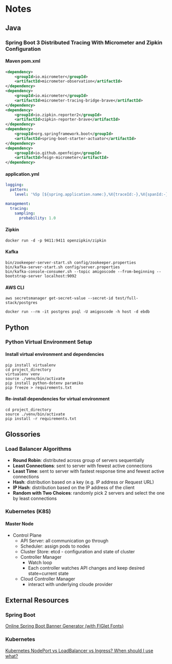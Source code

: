 # Notes

## Java 

### Spring Boot 3 Distributed Tracing With Micrometer and Zipkin Configuration 

#### Maven pom.xml

```xml
<dependency>
    <groupId>io.micrometer</groupId>
    <artifactId>micrometer-observation</artifactId>
</dependency>
<dependency>
    <groupId>io.micrometer</groupId>
    <artifactId>micrometer-tracing-bridge-brave</artifactId>
</dependency>
<dependency>
    <groupId>io.zipkin.reporter2</groupId>
    <artifactId>zipkin-reporter-brave</artifactId>
</dependency>
<dependency>
    <groupId>org.springframework.boot</groupId>
    <artifactId>spring-boot-starter-actuator</artifactId>
</dependency>
<dependency>
    <groupId>io.github.openfeign</groupId>
    <artifactId>feign-micrometer</artifactId>
</dependency>
```

#### application.yml

```yaml
logging:
  pattern:
    level: '%5p [${spring.application.name:},%X{traceId:-},%X{spanId:-}]'

management:
  tracing:
    sampling:
      probability: 1.0
```

#### Zipkin

```console
docker run -d -p 9411:9411 openzipkin/zipkin
```

#### Kafka

```console
bin/zookeeper-server-start.sh config/zookeeper.properties
bin/kafka-server-start.sh config/server.properties
bin/kafka-console-consumer.sh --topic amigoscode --from-beginning --bootstrap-server localhost:9092
```

#### AWS CLI

```console
aws secretsmanager get-secret-value --secret-id test/full-stack/postgres

docker run --rm -it postgres psql -U amigoscode -h host -d ebdb
```

## Python

### Python Virtual Environment Setup

#### Install virtual environment and dependencies

```console
pip install virtualenv
cd project_directory
virtualenv venv
source ./venv/bin/activate
pip install python-dotenv paramiko
pip freeze > requirements.txt
```
#### Re-install dependencies for virtual environment

```console
cd project_directory
source ./venv/bin/activate
pip install -r requirements.txt
```
## Glossories

### Load Balancer Algorithms

- **Round Robin**: distributed across group of servers sequentially
- **Least Connections**: sent to server with fewest active connections
- **Least Time**: sent to server with fastest response time and fewest active connections
- **Hash**: distribution based on a key (e.g. IP address or Request URL)
- **IP Hash**: distribution based on the IP address of the client
- **Random with Two Choices**: randomly pick 2 servers and select the one by least connections

### Kubernetes (K8S)

#### Master Node 
- Control Plane
  - API Server: all communication go through
  - Scheduler: assign pods to nodes
  - Cluster Store: etcd - configuration and state of cluster
  - Controller Manager
    - Watch loop
    - Each controller watches API changes and keep desired state=current state
  - Cloud Controller Manager
    - interact with underlying cloude provider

## External Resources

### Spring Boot
[Online Spring Boot Banner Generator (with FIGlet Fonts)](https://devops.datenkollektiv.de/banner.txt/index.html)

### Kubernetes
[Kubernetes NodePort vs LoadBalancer vs Ingress? When should I use what?](https://medium.com/google-cloud/kubernetes-nodeport-vs-loadbalancer-vs-ingress-when-should-i-use-what-922f010849e0)

